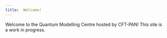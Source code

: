 ```yaml
---
title:  Welcome!
---
```


Welcome to the Quantum Modelling Centre hosted by CFT-PAN! This site is a work in progress.
